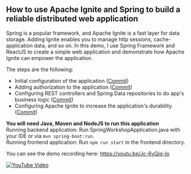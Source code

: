 ## How to use Apache Ignite and Spring to build a reliable distributed web application

Spring is a popular framework, and Apache Ignite is a fast layer for data storage. Adding Ignite enables you to manage http sessions, cache-application data, 
and so on. In this demo, I use Spring Framework and ReactJS to create a simple web application and demonstrate how Apache Ignite can empower the application. 
  
The steps are the following:  
* Initial configuration of the application ([Commit](https://github.com/GridGain-Demos/ignite-spring-workshop/commit/359e71546d520f6709c5fc15db3ff18ef095916d))
* Adding authorization to the application ([Commit](https://github.com/GridGain-Demos/ignite-spring-workshop/commit/bca6627abfda3975d7a5d93beb0b5ee73499b06d))
* Configuring REST controllers and Spring Data repositories to do app's business logic ([Commit](https://github.com/GridGain-Demos/ignite-spring-workshop/commit/b9f9e1166b5301ff02fffdeac7d8355f317228fd))
* Configuring Apache Ignite to increase the application's durability ([Commit](https://github.com/GridGain-Demos/ignite-spring-workshop/commit/10c2e5c1babddae6ac7c7bfbc5b49f71ebf11bfc))

**You will need Java, Maven and NodeJS to run this application**  
Running backend application: Run SpringWorkshopApplication.java with your IDE or via `mvn spring-boot:run`.  
Running frontend application: Run `npm run start` in the frontend directory.   

You can see the demo recording here: https://youtu.be/Jc-6yQiq-Io

[![YouTube Video](https://img.youtube.com/vi/Jc-6yQiq-Io/0.jpg)](https://www.youtube.com/watch?v=Jc-6yQiq-Io)
